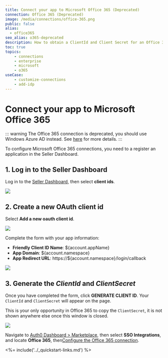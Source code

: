 ```yaml
---
title: Connect your app to Microsoft Office 365 (Deprecated)
connection: Office 365 (Deprecated)
image: /media/connections/office-365.png
public: false
alias:
  - office365
seo_alias: o365-deprecated
description: How to obtain a ClientId and Client Secret for an Office 365 connection.
toc: true
topics:
    - connections
    - enterprise
    - microsoft
    - o365
useCase:
    - customize-connections
    - add-idp
---
```

# Connect your app to Microsoft Office 365

::: warning
The Office 365 connection is deprecated, you should use Windows Azure AD instead.
See [here](/office365-deprecated) for more details.
:::

To configure Microsoft Office 365 connections, you need to a register an application in the Seller Dashboard.

## 1. Log in to the Seller Dashboard
Log in to the [Seller Dashboard](https://sellerdashboard.microsoft.com), then select **client ids**.

![](/media/articles/connections/enterprise/o365-deprecated/o365-portal-1.png)

## 2. Create a new OAuth client id

Select **Add a new oauth client id**.

![](/media/articles/connections/enterprise/o365-deprecated/o365-portal-2.png)

Complete the form with your app information:

* **Friendly Client ID Name**: ${account.appName}
* **App Domain**: ${account.namespace}
* **App Redirect URL**: https://${account.namespace}/login/callback

![](/media/articles/connections/enterprise/o365-deprecated/o365-portal-3.png)

## 3. Generate the *ClientId* and *ClientSecret*

Once you have completed the form, click **GENERATE CLIENT ID**. Your `ClientId` and `ClientSecret` will appear on the page.

This is your only opportunity in Office 365 to copy the `ClientSecret`, it is not shown anywhere else once this window is closed.

![](/media/articles/connections/enterprise/o365-deprecated/o365-portal-4.png)

Navigate to [Auth0 Dashboard > Marketplace](${manage_url}/#/marketplace/office-365-sso), then select **SSO Integrations**, and locate **Office 365**, then[Configure the Office 365 connection](/integrations/sso/office-365).

<%= include('../_quickstart-links.md') %>
